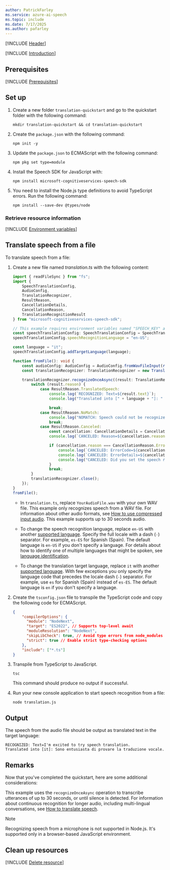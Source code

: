 ```yaml
---
author: PatrickFarley
ms.service: azure-ai-speech
ms.topic: include
ms.date: 7/17/2025
ms.author: pafarley
---
```


[!INCLUDE [Header](../../common/javascript.md)]

[!INCLUDE [Introduction](intro.md)]

## Prerequisites

[!INCLUDE [Prerequisites](../../common/azure-prerequisites.md)]

## Set up

1. Create a new folder `translation-quickstart` and go to the quickstart folder with the following command:

    ```shell
    mkdir translation-quickstart && cd translation-quickstart
    ```
    
1. Create the `package.json` with the following command:

    ```shell
    npm init -y
    ```

1. Update the `package.json` to ECMAScript with the following command:
    ```shell
    npm pkg set type=module
    ```

1. Install the Speech SDK for JavaScript with:

    ```console
    npm install microsoft-cognitiveservices-speech-sdk
    ```

1. You need to install the Node.js type definitions to avoid TypeScript errors. Run the following command:

    ```shell
    npm install --save-dev @types/node
    ```

### Retrieve resource information

[!INCLUDE [Environment variables](../../common/environment-variables.md)]

## Translate speech from a file 

To translate speech from a file:

1. Create a new file named *translation.ts* with the following content:

    ```typescript
    import { readFileSync } from "fs";
    import { 
        SpeechTranslationConfig, 
        AudioConfig, 
        TranslationRecognizer, 
        ResultReason, 
        CancellationDetails, 
        CancellationReason,
        TranslationRecognitionResult 
    } from "microsoft-cognitiveservices-speech-sdk";
    
    // This example requires environment variables named "SPEECH_KEY" and "SPEECH_REGION"
    const speechTranslationConfig: SpeechTranslationConfig = SpeechTranslationConfig.fromSubscription(process.env.SPEECH_KEY!, process.env.SPEECH_REGION!);
    speechTranslationConfig.speechRecognitionLanguage = "en-US";
    
    const language = "it";
    speechTranslationConfig.addTargetLanguage(language);
    
    function fromFile(): void {
        const audioConfig: AudioConfig = AudioConfig.fromWavFileInput(readFileSync("YourAudioFile.wav"));
        const translationRecognizer: TranslationRecognizer = new TranslationRecognizer(speechTranslationConfig, audioConfig);
    
        translationRecognizer.recognizeOnceAsync((result: TranslationRecognitionResult) => {
            switch (result.reason) {
                case ResultReason.TranslatedSpeech:
                    console.log(`RECOGNIZED: Text=${result.text}`);
                    console.log("Translated into [" + language + "]: " + result.translations.get(language));
    
                    break;
                case ResultReason.NoMatch:
                    console.log("NOMATCH: Speech could not be recognized.");
                    break;
                case ResultReason.Canceled:
                    const cancellation: CancellationDetails = CancellationDetails.fromResult(result);
                    console.log(`CANCELED: Reason=${cancellation.reason}`);
    
                    if (cancellation.reason === CancellationReason.Error) {
                        console.log(`CANCELED: ErrorCode=${cancellation.ErrorCode}`);
                        console.log(`CANCELED: ErrorDetails=${cancellation.errorDetails}`);
                        console.log("CANCELED: Did you set the speech resource key and region values?");
                    }
                    break;
            }
            translationRecognizer.close();
        });
    }
    fromFile();
    ```

    - In `translation.ts`, replace `YourAudioFile.wav` with your own WAV file. This example only recognizes speech from a WAV file. For information about other audio formats, see [How to use compressed input audio](~/articles/ai-services/speech-service/how-to-use-codec-compressed-audio-input-streams.md). This example supports up to 30 seconds audio.

    - To change the speech recognition language, replace `en-US` with another [supported language](~/articles/ai-services/speech-service/language-support.md?tabs=stt#supported-languages). Specify the full locale with a dash (`-`) separator. For example, `es-ES` for Spanish (Spain). The default language is `en-US` if you don't specify a language. For details about how to identify one of multiple languages that might be spoken, see [language identification](~/articles/ai-services/speech-service/language-identification.md).

    - To change the translation target language, replace `it` with another [supported language](~/articles/ai-services/speech-service/language-support.md?tabs=speech-translation#supported-languages). With few exceptions you only specify the language code that precedes the locale dash (`-`) separator. For example, use `es` for Spanish (Spain) instead of `es-ES`. The default language is `en` if you don't specify a language.

1. Create the `tsconfig.json` file to transpile the TypeScript code and copy the following code for ECMAScript.

    ```json
    {
        "compilerOptions": {
          "module": "NodeNext",
          "target": "ES2022", // Supports top-level await
          "moduleResolution": "NodeNext",
          "skipLibCheck": true, // Avoid type errors from node_modules
          "strict": true // Enable strict type-checking options
        },
        "include": ["*.ts"]
    }
    ```

1. Transpile from TypeScript to JavaScript.

    ```shell
    tsc
    ```

    This command should produce no output if successful.

1. Run your new console application to start speech recognition from a file:

    ```console
    node translation.js
    ```

## Output 

The speech from the audio file should be output as translated text in the target language:

```console
RECOGNIZED: Text=I'm excited to try speech translation.
Translated into [it]: Sono entusiasta di provare la traduzione vocale.
```

## Remarks

Now that you've completed the quickstart, here are some additional considerations:

This example uses the `recognizeOnceAsync` operation to transcribe utterances of up to 30 seconds, or until silence is detected. For information about continuous recognition for longer audio, including multi-lingual conversations, see [How to translate speech](~/articles/ai-services/speech-service/how-to-translate-speech.md).

> [!NOTE]
> Recognizing speech from a microphone is not supported in Node.js. It's supported only in a browser-based JavaScript environment. 

## Clean up resources

[!INCLUDE [Delete resource](../../common/delete-resource.md)]
